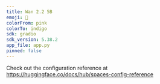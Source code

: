 ```yaml
---
title: Wan 2.2 5B
emoji: 🚀
colorFrom: pink
colorTo: indigo
sdk: gradio
sdk_version: 5.38.2
app_file: app.py
pinned: false
---
```


Check out the configuration reference at https://huggingface.co/docs/hub/spaces-config-reference
